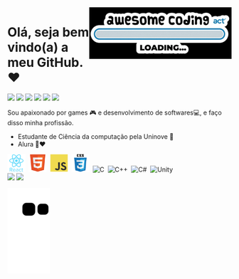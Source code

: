 <img src = "banner.gif" width = "320px" align = "right">

# Olá, seja bem vindo(a) a meu GitHub.❤

<div> 
 <img src="https://img.shields.io/badge/YouTube-FF0000?style=for-the-badge&logo=youtube&logoColor=white" target="_blank"></a>
 <img src="https://img.shields.io/badge/-Instagram-%23E4405F?style=for-the-badge&logo=instagram&logoColor=white" target="_blank"></a>
 <img src="https://img.shields.io/badge/Twitch-9146FF?style=for-the-badge&logo=twitch&logoColor=white" target="_blank"></a>
 <img src="https://img.shields.io/badge/Discord-7289DA?style=for-the-badge&logo=discord&logoColor=white" target="_blank"></a> 
 <img src="https://img.shields.io/badge/-Gmail-%23333?style=for-the-badge&logo=gmail&logoColor=white" target="_blank"></a>
 <img src="https://img.shields.io/badge/-LinkedIn-%230077B5?style=for-the-badge&logo=linkedin&logoColor=white" target="_blank"></a> 

Sou apaixonado por games 🎮 e desenvolvimento de softwares💻, e faço disso minha profissão.

- Estudante de Ciência da computação pela Uninove 💙
- Alura 💙❤



<div>
  <img src="https://github.com/devicons/devicon/blob/master/icons/react/react-original-wordmark.svg" title="React" alt="React" width="40" height="40"/>&nbsp;
  <img src="https://github.com/devicons/devicon/blob/master/icons/html5/html5-original.svg" title="HTML5" alt="HTML" width="40" height="40"/>&nbsp;
  <img src="https://github.com/devicons/devicon/blob/master/icons/javascript/javascript-original.svg" title="JavaScript" alt="JavaScript" width="40"              height="40"/>&nbsp;
  <img src="https://github.com/devicons/devicon/blob/master/icons/css3/css3-original-wordmark.svg" title="Css3" alt="Css3" width="40" height="40"/>&nbsp;
  <img src="https://cdn.jsdelivr.net/gh/devicons/devicon/icons/c/c-original.svg" title="C" alt="C" width="40" height="40"/>&nbsp;
  <img src="https://cdn.jsdelivr.net/gh/devicons/devicon/icons/cplusplus/cplusplus-original.svg" title="C++" alt="C++" width="40" height="40"/>&nbsp;
  <img src="https://cdn.jsdelivr.net/gh/devicons/devicon/icons/csharp/csharp-original.svg" title="C#" alt="C#" width="40" height="40"/>&nbsp; 
  <img src="https://cdn.jsdelivr.net/gh/devicons/devicon/icons/unity/unity-original.svg" title="Unity" alt="Unity" width="40" height="40"/>&nbsp;
</div>


<div align = "left">
<img height = "160em"src="https://github-readme-stats.vercel.app/api/top-langs/?username=zRodrigoB&show_icons=true&theme=bear&count_private=true"/>
<img height = "160em"src="https://github-readme-stats.vercel.app/api?username=zRodrigoB&show_icons=true&show_icons=true&theme=bear&count_private=true" />
</div>


![Snake animation](https://github.com/rafaballerini/rafaballerini/blob/output/github-contribution-grid-snake.svg)


